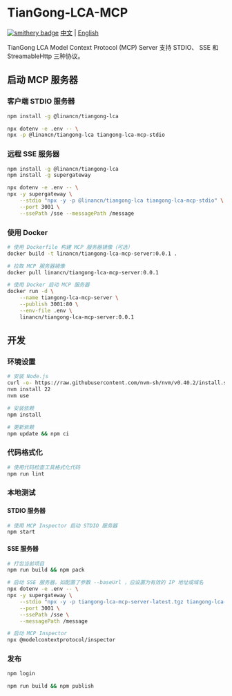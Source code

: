 # TianGong-LCA-MCP

[![smithery badge](https://smithery.ai/badge/@linancn/tiangong-lca)](https://smithery.ai/server/@linancn/tiangong-lca) 
[中文](./README.md) | [English](./README_EN.md)

TianGong LCA Model Context Protocol (MCP) Server 支持 STDIO、 SSE 和 StreamableHttp 三种协议。

## 启动 MCP 服务器

### 客户端 STDIO 服务器

```bash
npm install -g @linancn/tiangong-lca

npx dotenv -e .env -- \
npx -p @linancn/tiangong-lca tiangong-lca-mcp-stdio
```

### 远程 SSE 服务器

```bash
npm install -g @linancn/tiangong-lca
npm install -g supergateway

npx dotenv -e .env -- \
npx -y supergateway \
    --stdio "npx -y -p @linancn/tiangong-lca tiangong-lca-mcp-stdio" \
    --port 3001 \
    --ssePath /sse --messagePath /message
```

### 使用 Docker

```bash
# 使用 Dockerfile 构建 MCP 服务器镜像（可选）
docker build -t linancn/tiangong-lca-mcp-server:0.0.1 .

# 拉取 MCP 服务器镜像
docker pull linancn/tiangong-lca-mcp-server:0.0.1

# 使用 Docker 启动 MCP 服务器
docker run -d \
    --name tiangong-lca-mcp-server \
    --publish 3001:80 \
    --env-file .env \
    linancn/tiangong-lca-mcp-server:0.0.1
```

## 开发

### 环境设置

```bash
# 安装 Node.js
curl -o- https://raw.githubusercontent.com/nvm-sh/nvm/v0.40.2/install.sh | bash
nvm install 22
nvm use

# 安装依赖
npm install

# 更新依赖
npm update && npm ci
```

### 代码格式化

```bash
# 使用代码检查工具格式化代码
npm run lint
```

### 本地测试

#### STDIO 服务器

```bash
# 使用 MCP Inspector 启动 STDIO 服务器
npm start
```

#### SSE 服务器

```bash
# 打包当前项目
npm run build && npm pack

# 启动 SSE 服务器，如配置了参数 --baseUrl ，应设置为有效的 IP 地址或域名
npx dotenv -e .env -- \
npx -y supergateway \
    --stdio "npx -y -p tiangong-lca-mcp-server-latest.tgz tiangong-lca-mcp-stdio" \
    --port 3001 \
    --ssePath /sse \
    --messagePath /message

# 启动 MCP Inspector
npx @modelcontextprotocol/inspector
```

### 发布

```bash
npm login

npm run build && npm publish
```
